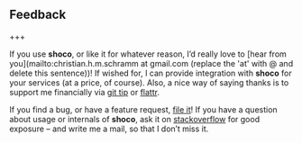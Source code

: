 ## Feedback
+++

If you use **shoco**, or like it for whatever reason, I’d really love to [hear from you](mailto:christian.h.m.schramm at gmail.com (replace the 'at' with @ and delete this sentence))! If wished for, I can provide integration with **shoco** for your services (at a price, of course). Also, a nice way of saying thanks is to support me financially via
[git tip](https://www.gittip.com/Ed-von-Schleck/) or [flattr](https://flattr.com/submit/auto?user_id=Christian.Schramm&url=https://github.com/Ed-von-Schleck/&title=shoco&language=C&tags=github&category=software).

If you find a bug, or have a feature request, [file it](https://github.com/Ed-von-Schleck/shoco/issues/new)! If you have a question about usage or internals of **shoco**, ask it on [stackoverflow](https://stackoverflow.com/questions/ask) for good exposure – and write me a mail, so that I don’t miss it.
